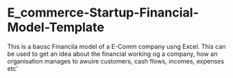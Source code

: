 # E_commerce-Startup-Financial-Model-Template
This is a baosc Financila model of a E-Comm company usng Excel.
This can be used to get an idea about the financial working og a company, how an organisation manages to awuire customers, cash flows, incomes, expenses etc'

